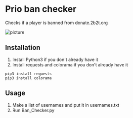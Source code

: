 # Prio ban checker
 Checks if a player is banned from donate.2b2t.org

![picture](https://i.imgur.com/595WGOr.png)

## Installation

1. Install Python3 if you don't already have it
2. Install requests and colorama if you don't already have it
```
pip3 install requests
pip3 install colorama
```
## Usage

1. Make a list of usernames and put it in usernames.txt
2. Run Ban_Checker.py

